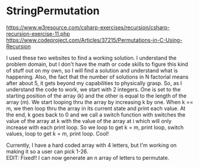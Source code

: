 # StringPermutation

https://www.w3resource.com/csharp-exercises/recursion/csharp-recursion-exercise-11.php </br>
https://www.codeproject.com/Articles/37215/Permutations-in-C-Using-Recursion </br>

I used these two websites to find a working solution.  I understand the problem domain, but I don't have the math or code skills to figure this kind of stuff out on my own, so I will find a solution and understand what is happening.  Also, the fact that the number of solutions in N factorial means after about 5, it gets beyond my capabilities to physically grasp. So, as I understand the code to work, we start with 2 integers.  One is set to the starting position of the array (k) and the other is equal to the length of the array (m).  We start looping thru the array by increasing k by one. When k == m, we then loop thru the array in its current state and print each value.  At the end, k goes back to 0 and we call a switch function with switches the value of the array at k with the value of the array at i which will only increase with each print loop.  So we loop to get k  = m, print loop, switch values, loop to get k = m, print loop.  Cool!  </br>

Currently, I have a hard coded array with 4 letters, but I'm working on making it so a user can pick 1-26. </br>
EDIT: Fixed!!  I can now generate an n array of letters to permutate.
